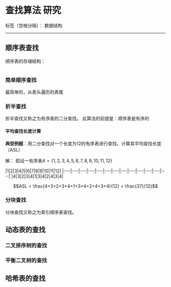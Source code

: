 # 查找算法 研究

标签（空格分隔）： 数据结构

---

## 顺序表查找
顺序表的存储结构：
```c++

```

### 简单顺序查找
最简单的，从表头遍历的表尾

### 折半查找
折半查找又称之为有序表的二分查找。
此算法的前提是：顺序表是有序的

#### 平均查找长度计算
**典型例题**：用二分查找对一个长度为12的有序表进行查找，计算其平均查找长度（ASL）

解：
假设一有序表$A = \{1,2,3,4,5,6,7,8,9,10,11,12\}$

|1|2|3|4|5|6|7|8|9|10|11|12|
|:--:|:--:|:--:|:--:|:--:|:--:|:--:|:--:|:--:|:--:|:--:|:--:|:--:|
|4|3|2|3|4|1|3|4|2|4|3|4|

$$ASL = \frac{4+3+2+3+4+1+3+4+2+4+3+4}{12} = \frac{37}{12}$$

### 分块查找
分块查找又称之为索引顺序表查找。

## 动态表的查找

### 二叉排序树的查找

### 平衡二叉树的查找

## 哈希表的查找